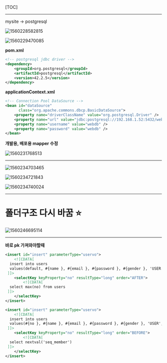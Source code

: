 [TOC]



---

mysite -> postgresql

![1560228582815](assets/1560228582815.png)

![1560229470085](assets/1560229470085.png)

**pom.xml**

```xml
<!-- postgresql jdbc driver -->
<dependency>
    <groupId>org.postgresql</groupId>
    <artifactId>postgresql</artifactId>
    <version>42.2.5</version>
</dependency>
```

**applicationContext.xml**

```xml
<!-- Connection Pool DataSource -->
<bean id="dataSource"
      class="org.apache.commons.dbcp.BasicDataSource">
    <property name="driverClassName" value="org.postgresql.Driver" />
    <property name="url" value="jdbc:postgresql://192.168.1.52:5432/webdb" />
    <property name="username" value="webdb" />
    <property name="password" value="webdb" />
</bean>
```



**개발용, 배포용 mapper 수정**

![1560231768513](assets/1560231768513.png)

---

![1560234703465](assets/1560234703465.png)

![1560234721843](assets/1560234721843.png)

![1560234740024](assets/1560234740024.png)

---



# 폴더구조 다시 바꿈 :star:

![1560246695114](assets/1560246695114.png)

---

**바로 pk 가져와야할때**

```xml
<insert id="insert" parameterType="uservo">
    <![CDATA[
  insert into users
  values(default, #{name }, #{email }, #{password }, #{gender }, 'USER', now())
 ]]>
    <selectKey keyProperty="no" resultType="long" order="AFTER">
        <![CDATA[
  select max(no) from users
 ]]>
    </selectKey>
</insert> 
```

```XML
<insert id="insert" parameterType="uservo">
    <![CDATA[
  insert into users
  values(#{no }, #{name }, #{email }, #{password }, #{gender }, 'USER', now())
 ]]>
    <selectKey keyProperty="no" resultType="long" order="BEFORE">
        <![CDATA[
  select nextval('seq_member')
 ]]>
    </selectKey>
</insert> 
```















